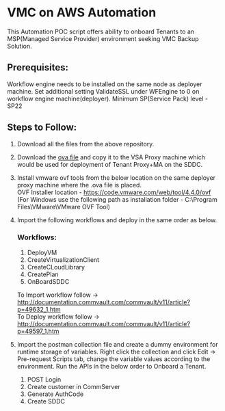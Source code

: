# VMC on AWS Automation

This Automation POC script offers ability to onboard Tenants to an MSP(Managed Service Provider) environment seeking VMC Backup Solution.


## Prerequisites:

Workflow engine needs to be installed on the same node as deployer machine.
Set additional setting ValidateSSL under WFEngine to 0 on workflow engine machine(deployer).
Minimum SP(Service Pack) level - SP22

## Steps to Follow:
1) Download all the files from the above repository.
2) Download the <a href="https://commvaultappliance.s3-us-west-2.amazonaws.com/commvaultappliance.ova" onclick="return ! window.open(this.href);">ova file</a> and copy it to the VSA Proxy machine which would be used for deployment of Tenant Proxy+MA on the SDDC.
3) Install vmware ovf tools from the below location on the same deployer proxy machine where the .ova file is placed.    	
	OVF Installer location - https://code.vmware.com/web/tool/4.4.0/ovf (For Windows use the following path as installation folder - C:\Program Files\VMware\VMware OVF Tool)
4) Import the following workflows and deploy in the same order as below.	
	### Workflows:
	1) DeployVM
	2) CreateVirtualizationClient
	3) CreateCLoudLibrary
	4) CreatePlan
	5) OnBoardSDDC
	
	To Import workflow follow -> http://documentation.commvault.com/commvault/v11/article?p=49632_1.htm  
	To Deploy workflow follow -> http://documentation.commvault.com/commvault/v11/article?p=49597_1.htm
	
5) Import the postman collection file and create a dummy environment for runtime storage of variables.
	Right click the collection and click Edit -> Pre-request Scripts tab, change the variable values according to the environment.
	Run the APIs in the below order to Onboard a Tenant.
	1) POST Login 
	2) Create customer in CommServer
	3) Generate AuthCode
	4) Create SDDC
	

